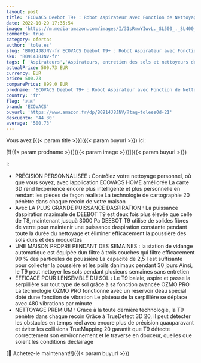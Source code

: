 ```yaml
---
layout: post
title: 'ECOVACS Deebot T9+ : Robot Aspirateur avec Fonction de Nettoyage et Station d Auto-Vidage  Puissance d Aspiration de 3000 PA  Navigation Laser  Reconnaissance d Objets Ia  Appli 3D  Batterie 180 min '
date: 2022-10-29 17:35:54
image: 'https://m.media-amazon.com/images/I/31sRmwYIwvL._SL500_._SL400_.jpg'
comments: true
category: ofertas
author: 'tole.es'
slug: 'B0914J8JNV-fr ECOVACS Deebot T9+ : Robot Aspirateur avec Fonction de...'
sku: 'B0914J8JNV-fr'
tags: [ 'Aspirateurs','Aspirateurs, entretien des sols et nettoyeurs de vitres','Cuisine et Maison','Robots aspirateurs','ecovacs','🇫🇷', ]
actualPrice: 500.73 EUR
currency: EUR
price: 500.73
comparePrice: 899.0 EUR
prodname: 'ECOVACS Deebot T9+ : Robot Aspirateur avec Fonction de Nettoyage et Station d Auto-Vidage  Puissance d Aspiration de 3000 PA  Navigation Laser  Reconnaissance d Objets Ia  Appli 3D  Batterie 180 min '
country: 'fr'
flag: '🇫🇷'
brand: 'ECOVACS'
buyurl: 'https://www.amazon.fr/dp/B0914J8JNV/?tag=tolees0d-21'
descuento: '44.30'
average: '500.73'
---
```


Vous avez [{{< param title >}}]({{< param buyurl >}}) ici:

[![{{< param prodname >}}]({{< param image >}})]({{< param buyurl >}})

ℹ️:

- PRÉCISION PERSONNALISÉE : Contrôlez votre nettoyage personnel, où que vous soyez, avec lapplication ECOVACS HOME améliorée La carte 3D rend lexpérience encore plus intelligente et plus personnelle en rendant les pièces de façon réaliste La technologie de cartographie 20 pénètre dans chaque recoin de votre maison
- Avec LA PLUS GRANDE PUISSANCE DASPIRATION : La puissance daspiration maximale de DEEBOT T9 est deux fois plus élevée que celle de T8, maintenant jusquà 3000 Pa DEEBOT T9 utilise de solides fibres de verre pour maintenir une puissance daspiration constante pendant toute la durée du nettoyage et éliminer efficacement la poussière des sols durs et des moquettes
- UNE MAISON PROPRE PENDANT DES SEMAINES : la station de vidange automatique est équipée dun filtre à trois couches qui filtre efficacement 99 % des particules de poussière La capacité de 2,5 l est suffisante pour collecter la poussière et les poils danimaux pendant 30 jours Ainsi, le T9 peut nettoyer les sols pendant plusieurs semaines sans entretien
- EFFICACE POUR LENSEMBLE DU SOL : Le T9 balaie, aspire et passe la serpillière sur tout type de sol grâce à sa fonction avancée OZMO PRO La technologie OZMO PRO fonctionne avec un réservoir deau spécial doté dune fonction de vibration Le plateau de la serpillière se déplace avec 480 vibrations par minute
- NETTOYAGE PREMIUM : Grâce à la toute dernière technologie, la T9 pénètre dans chaque recoin Grâce à TrueDetect 3D 20, il peut détecter les obstacles en temps réel avec encore plus de précision quauparavant et éviter les collisions TrueMapping 20 garantit que T9 détecte correctement son environnement et le traverse en douceur, quelles que soient les conditions déclairage

[🛒 Achetez-le maintenant!!]({{< param buyurl >}})
